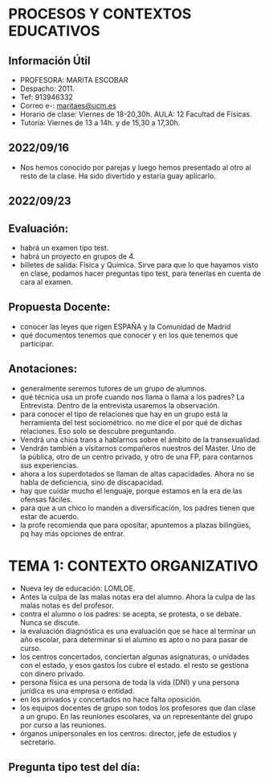 # PROCESOS Y CONTEXTOS EDUCATIVOS

## Información Útil 
- PROFESORA: MARITA ESCOBAR
- Despacho: 2011. 
- Tef: 913946332
- Correo e-: maritaes@ucm.es
- Horario de clase: Viernes de 18-20,30h. AULA:  12 Facultad de Físicas.
- Tutoría: Viernes de 13 a 14h. y de 15,30 a 17,30h.

## 2022/09/16

-	Nos hemos conocido por parejas y luego hemos presentado al otro al resto de la clase. Ha sido divertido y estaría guay aplicarlo.

## 2022/09/23

## Evaluación:
- habrá un examen tipo test.
- habrá un proyecto en grupos de 4.
- billetes de salida: Física y Química. Sirve para que lo que hayamos visto en clase, podamos hacer preguntas tipo test, para tenerlas en cuenta de cara al examen.

## Propuesta Docente:
- conocer las leyes que rigen ESPAÑA y la Comunidad de Madrid
- qué documentos tenemos que conocer y en los que tenemos que participar.

## Anotaciones:
- generalmente seremos tutores de un grupo de alumnos.
- qué técnica usa un profe cuando nos llama o llama a los padres? La Entrevista. Dentro de la entrevista usaremos la observación.
- para conocer el tipo de relaciones que hay en un grupo está la herramienta del test sociométrico. no me dice el por qué de dichas relaciones. Eso solo se descubre preguntando.
- Vendrá una chica trans a hablarnos sobre el ámbito de la transexualidad.
- Vendrán también a visitarnos compañeros nuestros del Máster. Uno de la pública, otro de un centro privado, y otro de una FP, para contarnos sus experiencias.
- ahora a los superdotados se llaman de altas capacidades. Ahora no se habla de deficiencia, sino de discapacidad.
- hay que cuidar mucho el lenguaje, porque estamos en la era de las ofensas fáciles.
- para que a un chico lo manden a diversificación, los padres tienen que estar de acuerdo.
- la profe recomienda que para opositar, apuntemos a plazas bilingües, pq hay más opciones de entrar.

# TEMA 1: CONTEXTO ORGANIZATIVO

- Nueva ley de educación: LOMLOE.
- Antes la culpa de las malas notas era del alumno. Ahora la culpa de las malas notas es del profesor.
- contra el alumno o los padres: se acepta, se protesta, o se debate. Nunca se discute.
- la evaluación diagnóstica es una evaluación que se hace al terminar un año escolar, para determinar si el alumno es apto o no para pasar de curso.
- los centros concertados, conciertan algunas asignaturas, o unidades con el estado, y esos gastos los cubre el estado. el resto se gestiona con dinero privado.
- persona física es una persona de toda la vida (DNI) y una persona jurídica es una empresa o entidad.
- en los privados y concertados no hace falta oposición.
- los equipos docentes de grupo son todos los profesores que dan clase a un grupo. En las reuniones escolares, va un representante del grupo por curso a las reuniones.
- órganos unipersonales en los centros: director, jefe de estudios y secretario. 

## Pregunta tipo test del día:

